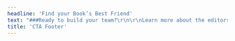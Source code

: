 ```yaml
---
headline: 'Find your Book’s Best Friend'
text: "###Ready to build your team?\r\n\r\nLearn more about the editors at Book Light Editorial.\r\n\r\n#### Carly Hayward and Laura Dennison\r\n\r\n[![Carly Hayward]({{ url('theme://images/profile/Book_Light_Editorial_Carly_Hayward_small.jpg') }}){.cta-profile-img}](/team#carly)\r\n[![Laura Dennison]({{ url('theme://images/profile/Book_Light_Editorial_Laura_Dennison_small.jpg') }}){.cta-profile-img}](/team#laura)\r\n\r\n[Our Team](/team){.button}"
title: 'CTA Footer'
---
```


